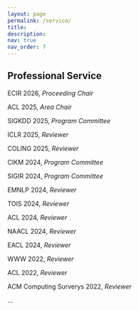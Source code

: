 ```yaml
---
layout: page
permalink: /service/
title: 
description: 
nav: true
nav_order: 7
---
```


## Professional Service
ECIR 2026, *Proceeding Chair*

ACL 2025, *Area Chair*

SIGKDD 2025, *Program Committee* 

ICLR 2025, *Reviewer*

COLING 2025, *Reviewer*

CIKM 2024, *Program Committee*

SIGIR 2024, *Program Committee*

EMNLP 2024, *Reviewer*

TOIS 2024, *Reviewer*

ACL 2024, *Reviewer* 

NAACL 2024, *Reviewer* 

EACL 2024, *Reviewer*

WWW 2022, *Reviewer* 

ACL 2022, *Reviewer*

ACM Computing Surverys 2022, *Reviewer* 

...
